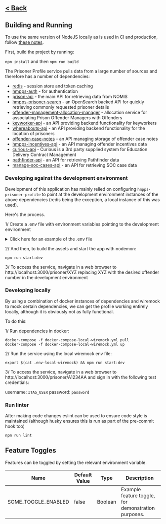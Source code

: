 [< Back](../README.md)
---

## Building and Running

To use the same version of NodeJS locally as is used in CI and production, follow [these notes](nvm.md).

First, build the project by running:

`npm install` and then `npm run build`

The Prisoner Profile service pulls data from a large number of sources and
therefore has a number of dependencies:

* [redis](https://redis.io/) - session store and token caching
* [hmpps-auth](https://github.com/ministryofjustice/hmpps-auth) - for authentication
* [prison-api](https://github.com/ministryofjustice/prison-api) - the main API for retrieving data from NOMIS
* [hmpps-prisoner-search](https://github.com/ministryofjustice/hmpps-prisoner-search) - an OpenSearch backed API for
  quickly retrieving commonly requested prisoner details
* [offender-management-allocation-manager](https://github.com/ministryofjustice/offender-management-allocation-manager) -
  allocation service for associating Prison Offender Managers with Offenders
* [keyworker-api](https://github.com/ministryofjustice/keyworker-api) - an API providing backend functionality for
  keyworkers
* [whereabouts-api](https://github.com/ministryofjustice/whereabouts-api) - an API providing backend functionality for
  the location of prisoners
* [offender-case-notes](https://github.com/ministryofjustice/offender-case-notes) - an API managing storage of offender
  case notes
* [hmpps-incentives-api](https://github.com/ministryofjustice/hmpps-incentives-api) - an API managing offender
  incentives data
* [curious-api](https://github.com/ministryofjustice/curious-API) - Curious is a 3rd party supplied system for Education
  Delivery Contract Management
* [pathfinder-api](https://github.com/ministryofjustice/pathfinder-api) - an API for retrieving Pathfinder data
* [manage-soc-cases-api](https://github.com/ministryofjustice/manage-soc-cases-api) - an API for retrieving SOC case
  data

### Developing against the development environment

Development of this application has mainly relied on configuring `hmpps-prisoner-profile` to point at the development
environment instances of the above dependencies (redis being the exception, a local instance of this was used).

Here's the process.

1/ Create a .env file with environment variables pointing to the development environment
<details>
<summary>Click here for an example of the .env file</summary>
<br>
Note, client credentials and contentful details need to be retrieved from the dev kubernetes secrets to provide the missing client id and secret variables.

```
PORT=3000
NODE_ENV=development
ENVIRONMENT_NAME=DEV
SYSTEM_PHASE=DEV
TOKEN_VERIFICATION_ENABLED=false
API_CLIENT_ID=
API_CLIENT_SECRET=
SYSTEM_CLIENT_ID=
SYSTEM_CLIENT_SECRET=
ACTIVITIES_URL=https://activities-dev.prison.service.justice.gov.uk/activities
ADJUDICATIONS_UI_URL=https://manage-adjudications-dev.hmpps.service.justice.gov.uk
ALLOCATION_MANAGER_ENDPOINT_URL=https://dev.moic.service.justice.gov.uk
APPOINTMENTS_URL=https://activities-dev.prison.service.justice.gov.uk/appointments
BOOK_A_VIDEO_LINK_API_URL=https://book-a-video-link-api-dev.prison.service.justice.gov.uk
CALCULATE_RELEASE_DATES_UI_URL=https://calculate-release-dates-dev.hmpps.service.justice.gov.uk
CASE_NOTES_API_URL=https://dev.offender-case-notes.service.justice.gov.uk
COMPONENT_API_LATEST=true
COMPONENT_API_URL=https://frontend-components-dev.hmpps.service.justice.gov.uk
DEV__COMPONENT_API_URL=https://frontend-components-dev.hmpps.service.justice.gov.uk
LOCAL__COMPONENT_API_URL=http://localhost:3123
CREATE_AND_VARY_A_LICENCE_UI_URL=https://create-and-vary-a-licence-dev.hmpps.service.justice.gov.uk
CURIOUS_API_URL=https://testservices.sequation.net/sequation-virtual-campus2-api
DPS_HOME_PAGE_URL=https://digital-dev.prison.service.justice.gov.uk
HMPPS_AUTH_URL=https://sign-in-dev.hmpps.service.justice.gov.uk/auth
HMPPS_NON_ASSOCIATIONS_API_URL=https://non-associations-api-dev.hmpps.service.justice.gov.uk
INCENTIVES_API_URL=https://incentives-api-dev.hmpps.service.justice.gov.uk
INGRESS_URL=http://localhost:3000
KEYWORKER_API_URL=https://keyworker-api-dev.prison.service.justice.gov.uk
MANAGE_ADJUDICATIONS_API_URL=https://manage-adjudications-api-dev.hmpps.service.justice.gov.uk
MANAGE_A_WARRANT_FOLDER_UI_URL=https://manage-a-warrant-folder-dev.hmpps.service.justice.gov.uk
MANAGE_SOC_CASES_API_URL=https://manage-soc-cases-api-dev.hmpps.service.justice.gov.uk
MANAGE_SOC_CASES_UI_URL=https://manage-soc-cases-dev.hmpps.service.justice.gov.uk
MANAGE_USERS_API_URL=https://manage-users-api-dev.hmpps.service.justice.gov.uk
NON_ASSOCIATIONS_UI_URL=https://non-associations-dev.hmpps.service.justice.gov.uk
OFFENDER_CATEGORISATION_UI_URL=https://dev.offender-categorisation.service.justice.gov.uk
PATHFINDER_API_URL=https://dev-api.pathfinder.service.justice.gov.uk
PATHFINDER_UI_URL=https://dev.pathfinder.service.justice.gov.uk
PRISONER_PROFILE_DELIUS_API_URL=https://prisoner-profile-and-delius-dev.hmpps.service.justice.gov.uk
PRISONER_SEARCH_API_URL=https://prisoner-search-dev.prison.service.justice.gov.uk
PRISON_API_URL=https://prison-api-dev.prison.service.justice.gov.uk
USE_OF_FORCE_UI_URL=https://dev.use-of-force.service.justice.gov.uk
WELCOME_PEOPLE_INTO_PRISON_UI_URL=https://welcome-dev.prison.service.justice.gov.uk
WHEREABOUTS_API_URL=https://whereabouts-api-dev.service.justice.gov.uk
LEARNING_AND_WORK_PROGRESS_UI_URL=https://learning-and-work-progress-dev.hmpps.service.justice.gov.uk
EDUCATION_AND_WORK_PLAN_API_URL=https://learningandworkprogress-api-dev.hmpps.service.justice.gov.uk
CONTENTFUL_HOST=https://graphql.contentful.com
CONTENTFUL_SPACE_ID=
CONTENTFUL_ACCESS_TOKEN=
```

</details>

2/ And then, to build the assets and start the app with nodemon:

```
npm run start:dev
```

3/ To access the service, navigate in a web browser to http://localhost:3000/prisoner/XYZ
replacing XYZ with the desired offender number in the development environment

### Developing locally

By using a combination of docker instances of dependencies and wiremock to mock
certain dependencies, we can get the profile working entirely locally, although it is
obviously not as fully functional.

To do this:

1/ Run dependencies in docker:

```
docker-compose -f docker-compose-local-wiremock.yml pull
docker-compose -f docker-compose-local-wiremock.yml up
```

2/ Run the service using the local wiremock env file:

```
export $(cat .env-local-wiremock) && npm run start:dev
```

3/ To access the service, navigate in a web browser to http://localhost:3000/prisoner/A1234AA
and sign in with the following test credentials:

username: `ITAG_USER`
password: `password`

### Run linter

After making code changes eslint can be used to ensure code style is maintained
(although husky ensures this is run as part of the pre-commit hook too)

```
npm run lint
```

## Feature Toggles

Features can be toggled by setting the relevant environment variable.

| Name                                         | Default Value | Type    | Description                                                                                        |
|----------------------------------------------|---------------|---------|----------------------------------------------------------------------------------------------------|
| SOME_TOGGLE_ENABLED                          | false         | Boolean | Example feature toggle, for demonstration purposes.                                                |
